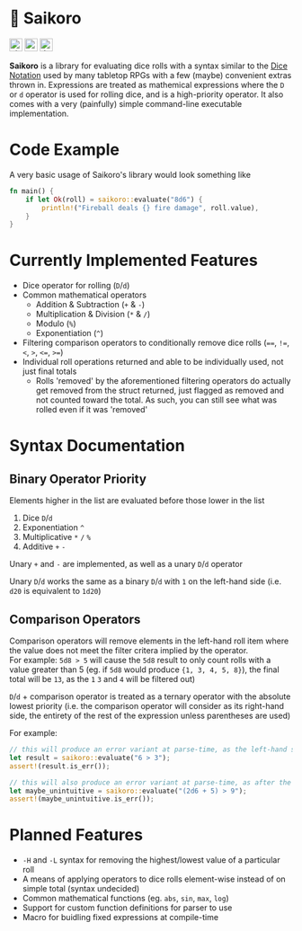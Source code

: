 # 🎲 Saikoro
[<img alt="github" src="https://img.shields.io/badge/jolkert%2Fsaikoro-babbf1?style=for-the-badge&logo=github&label=github&logoColor=D9E0EE&labelColor=292c3c" height=23>](https://github.com/jolkert/saikoro)
[<img alt="crates.io" src="https://img.shields.io/crates/v/saikoro?style=for-the-badge&logo=rust&logoColor=D9E0EE&labelColor=292c3c&color=ef9f76" height=23>](https://crates.io/crates/saikoro)
[<img alt="docs.rs" src="https://img.shields.io/badge/saikoro-e5c890?style=for-the-badge&logo=docs.rs&logoColor=D9E0EE&label=docs.rs&labelColor=292c3c" height=23>](https://docs.rs/saikoro/latest/saikoro)

**Saikoro** is a library for evaluating dice rolls with a syntax similar to the [Dice Notation](https://en.wikipedia.org/wiki/Dice_notation)
used by many tabletop RPGs with a few (maybe) convenient extras thrown in. Expressions are treated as mathemical expressions
where the `D` or `d` operator is used for rolling dice, and is a high-priority operator. It also comes with a very (painfully) simple 
command-line executable implementation.

# Code Example
A very basic usage of Saikoro's library would look something like
```rust
fn main() {
    if let Ok(roll) = saikoro::evaluate("8d6") {
        println!("Fireball deals {} fire damage", roll.value),
    }
}
```

# Currently Implemented Features
- Dice operator for rolling (`D`/`d`)
- Common mathematical operators
  - Addition & Subtraction (`+` & `-`)
  - Multiplication & Division (`*` & `/`)
  - Modulo (`%`)
  - Exponentiation (`^`)
- Filtering comparison operators to conditionally remove dice rolls (`==`, `!=`, `<`, `>`, `<=`, `>=`)
- Individual roll operations returned and able to be individually used, not just final totals
  - Rolls 'removed' by the aforementioned filtering operators do actually get removed from the struct returned, just flagged as removed
  and not counted toward the total. As such, you can still see what was rolled even if it was 'removed'

# Syntax Documentation
## Binary Operator Priority
Elements higher in the list are evaluated before those lower in the list
 1. Dice `D`/`d`
 3. Exponentiation `^`
 4. Multiplicative `*` `/` `%`
 5. Additive `+` `-`

Unary `+` and `-` are implemented, as well as a unary `D`/`d` operator 

Unary `D`/`d` works the same as a binary `D`/`d` with `1` on the left-hand side (i.e. `d20` is equivalent to `1d20`)

## Comparison Operators
Comparison operators will remove elements in the left-hand roll item where the value does not meet the filter critera implied by the operator.  
For example: `5d8 > 5` will cause the `5d8` result to only count rolls with a value greater than 5
(eg. if `5d8` would produce `{1, 3, 4, 5, 8}`), the final total will be `13`, as the `1` `3` and `4` will be filtered out)

`D`/`d` + comparison operator is treated as a ternary operator with the absolute lowest priority (i.e. the comparison operator will
consider as its right-hand side, the entirety of the rest of the expression unless parentheses are used)

For example:
```rust
// this will produce an error variant at parse-time, as the left-hand side is a constant 6
let result = saikoro::evaluate("6 > 3");
assert!(result.is_err());

// this will also produce an error variant at parse-time, as after the addition, the `2d6` is a value, not a roll expression
let maybe_unintuitive = saikoro::evaluate("(2d6 + 5) > 9");
assert!(maybe_unintuitive.is_err());
```

# Planned Features
- `-H` and `-L` syntax for removing the highest/lowest value of a particular roll
- A means of applying operators to dice rolls element-wise instead of on simple total (syntax undecided)
- Common mathematical functions (eg. `abs`, `sin`, `max`, `log`)
- Support for custom function definitions for parser to use
- Macro for buidling fixed expressions at compile-time
